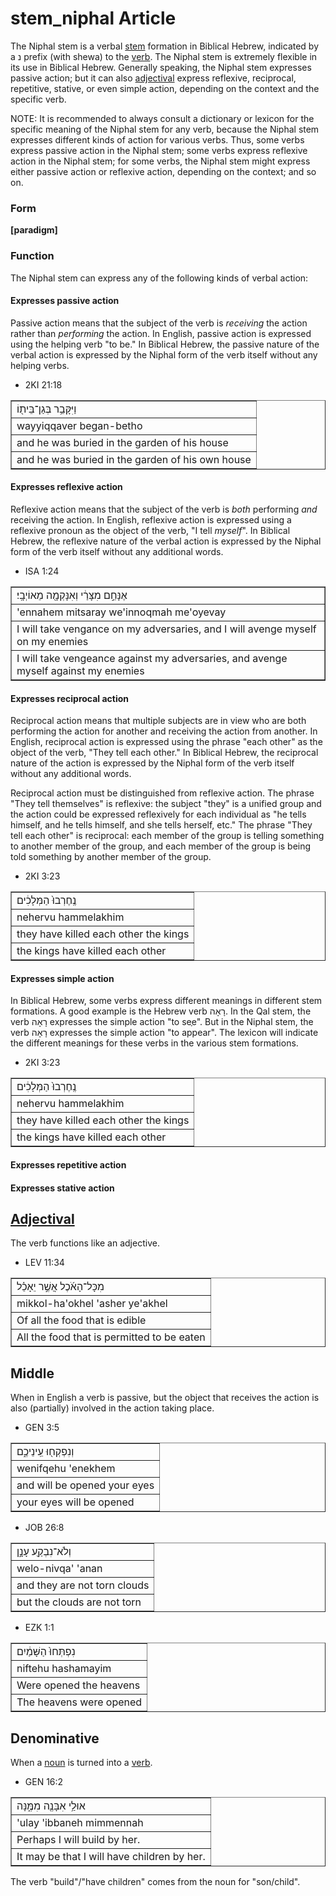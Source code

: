 # stem_niphal Article
The Niphal stem is a verbal [stem](https://git.door43.org/Door43/en-uhg/src/master/content/stem/02.md) formation in Biblical Hebrew, indicated by a נ prefix (with shewa) to the [verb](https://git.door43.org/Door43/en-uhg/src/master/content/verb/02.md). The Niphal stem is extremely flexible in its use in Biblical Hebrew.  Generally speaking, the Niphal stem expresses passive action; but it can also [adjectival](https://git.door43.org/Door43/en-uhg/src/master/content/adjective/02.md) express reflexive, reciprocal, repetitive, stative, or even simple action, depending on the context and the specific verb.  

NOTE: It is recommended to always consult a dictionary or lexicon for the specific meaning of the Niphal stem for any verb, because the Niphal stem expresses different kinds of action for various verbs.  Thus, some verbs express passive action in the Niphal stem; some verbs express reflexive action in the Niphal stem; for some verbs, the Niphal stem might express either passive action or reflexive action, depending on the context; and so on.

### Form

**[paradigm]**

### Function

The Niphal stem can express any of the following kinds of verbal action:

#### Expresses passive action
Passive action means that the subject of the verb is *receiving* the action rather than *performing* the action. In English, passive action is expressed using the helping verb "to be."  In Biblical Hebrew, the passive nature of the verbal action is expressed by the Niphal form of the verb itself without any helping verbs.

* 2KI 21:18
<table border="1" class="docutils">
<colgroup>
<col width="100%" />
</colgroup>
<tbody valign="top">
<tr class="row-odd"><td>וַיִּקָּבֵ֥ר בְּגַן־בֵּית֖וֹ</td>
</tr>
<tr class="row-even"><td>wayyiqqaver began-betho</td>
</tr>
<tr class="row-odd"><td>and he was buried in the garden of his house</td>
</tr>
<tr class="row-even"><td>and he was buried in the garden of his own house</td>
</tr>
</tbody>
</table>

#### Expresses reflexive action
Reflexive action means that the subject of the verb is *both* performing *and* receiving the action. In English, reflexive action is expressed using a reflexive pronoun as the object of the verb, "I tell *myself*".  In Biblical Hebrew, the reflexive nature of the verbal action is expressed by the Niphal form of the verb itself without any additional words.

* ISA 1:24
<table border="1" class="docutils">
<colgroup>
<col width="100%" />
</colgroup>
<tbody valign="top">
<tr class="row-odd"><td>אֶנָּחֵ֣ם מִצָּרַ֔י וְאִנָּקְמָ֖ה מֵאוֹיְבָֽי׃</td>
</tr>
<tr class="row-even"><td>'ennahem mitsaray we'innoqmah me'oyevay</td>
</tr>
<tr class="row-odd"><td>I will take vengance on my adversaries, and I will avenge myself on my enemies</td>
</tr>
<tr class="row-even"><td>I will take vengeance against my adversaries, and avenge myself against my enemies</td>
</tr>
</tbody>
</table>

#### Expresses reciprocal action
Reciprocal action means that multiple subjects are in view who are both performing the action for another and receiving the action from another.  In English, reciprocal action is expressed using the phrase "each other" as the object of the verb, "They tell each other."  In Biblical Hebrew, the reciprocal nature of the action is expressed by the Niphal form of the verb itself without any additional words.  

Reciprocal action must be distinguished from reflexive action.  The phrase "They tell themselves" is reflexive: the subject "they" is a unified group and the action could be expressed reflexively for each individual as "he tells himself, and he tells himself, and she tells herself, etc."  The phrase "They tell each other" is reciprocal: each member of the group is telling something to another member of the group, and each member of the group is being told something by another member of the group.

* 2KI 3:23
<table border="1" class="docutils">
<colgroup>
<col width="100%" />
</colgroup>
<tbody valign="top">
<tr class="row-odd"><td>נֶֽחֶרְבוּ֙ הַמְּלָכִ֔ים</td>
</tr>
<tr class="row-even"><td>nehervu hammelakhim</td>
</tr>
<tr class="row-odd"><td>they have killed each other the kings</td>
</tr>
<tr class="row-even"><td>the kings have killed each other</td>
</tr>
</tbody>
</table>

#### Expresses simple action
In Biblical Hebrew, some verbs express different meanings in different stem formations.  A good example is the Hebrew verb רָאָה.  In the Qal stem, the verb רָאָה expresses the simple action "to seֶe".  But in the Niphal stem, the verb רָאָה expresses the simple action "to appear".  The lexicon will indicate the different meanings for these verbs in the various stem formations.

* 2KI 3:23
<table border="1" class="docutils">
<colgroup>
<col width="100%" />
</colgroup>
<tbody valign="top">
<tr class="row-odd"><td>נֶֽחֶרְבוּ֙ הַמְּלָכִ֔ים</td>
</tr>
<tr class="row-even"><td>nehervu hammelakhim</td>
</tr>
<tr class="row-odd"><td>they have killed each other the kings</td>
</tr>
<tr class="row-even"><td>the kings have killed each other</td>
</tr>
</tbody>
</table>

#### Expresses repetitive action



#### Expresses stative action





## [Adjectival](https://git.door43.org/Door43/en-uhg/src/master/content/adjective/02.md)
The verb functions like an adjective.

* LEV 11:34
<table border="1" class="docutils">
<colgroup>
<col width="100%" />
</colgroup>
<tbody valign="top">
<tr class="row-odd"><td>מִכָּל־הָאֹ֜כֶל אֲשֶׁ֣ר יֵאָכֵ֗ל</td>
</tr>
<tr class="row-even"><td>mikkol-ha'okhel 'asher ye'akhel</td>
</tr>
<tr class="row-odd"><td>Of all the food that is edible</td>
</tr>
<tr class="row-even"><td>All the food that is permitted to be eaten</td>
</tr>
</tbody>
</table>

## Middle
When in English a verb is passive, but the object that receives the action is also (partially) involved in the action taking place.

* GEN 3:5
<table border="1" class="docutils">
<colgroup>
<col width="100%" />
</colgroup>
<tbody valign="top">
<tr class="row-odd"><td>וְנִפְקְח֖וּ עֵֽינֵיכֶ֑ם</td>
</tr>
<tr class="row-even"><td>wenifqehu 'enekhem</td>
</tr>
<tr class="row-odd"><td>and will be opened your eyes</td>
</tr>
<tr class="row-even"><td>your eyes will be opened</td>
</tr>
</tbody>
</table>
	
* JOB 26:8
<table border="1" class="docutils">
<colgroup>
<col width="100%" />
</colgroup>
<tbody valign="top">
<tr class="row-odd"><td>וְלֹא־נִבְקַ֖ע עָנָ֣ן</td>
</tr>
<tr class="row-even"><td>welo-nivqa' 'anan</td>
</tr>
<tr class="row-odd"><td>and they are not torn clouds</td>
</tr>
<tr class="row-even"><td>but the clouds are not torn</td>
</tr>
</tbody>
</table>
	
* EZK 1:1
<table border="1" class="docutils">
<colgroup>
<col width="100%" />
</colgroup>
<tbody valign="top">
<tr class="row-odd"><td>נִפְתְּחוּ֙ הַשָּׁמַ֔יִם</td>
</tr>
<tr class="row-even"><td>niftehu hashamayim</td>
</tr>
<tr class="row-odd"><td>Were opened the heavens</td>
</tr>
<tr class="row-even"><td>The heavens were opened</td>
</tr>
</tbody>
</table>

## Denominative
When a [noun](https://git.door43.org/Door43/en-uhg/src/master/content/noun/02.md) is turned into a [verb](https://git.door43.org/Door43/en-uhg/src/master/content/verb/02.md).

* GEN 16:2
<table border="1" class="docutils">
<colgroup>
<col width="100%" />
</colgroup>
<tbody valign="top">
<tr class="row-odd"><td>אוּלַ֥י אִבָּנֶ֖ה מִמֶּ֑נָּה</td>
</tr>
<tr class="row-even"><td>'ulay 'ibbaneh mimmennah</td>
</tr>
<tr class="row-odd"><td>Perhaps I will build by her.</td>
</tr>
<tr class="row-even"><td>It may be that I will have children by her.</td>
</tr>
</tbody>
</table>

The verb "build"/"have children" comes from the noun for "son/child".
